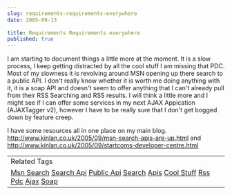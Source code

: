 ```yaml
---
slug: requirements-requirements-everywhere
date: 2005-09-13
 
title: Requirements Requirements everywhere
published: true
---
```

I am starting to document things a little more at the moment.  It is a slow process, I keep getting distracted by all the cool stuff I am missing that PDC.  Most of my slowness it is revolving around MSN opening up there search to a public API.  I don't really know whether it is worth me doing anything with it,  it is a soap API and doesn't seem to offer anything that I can't already pull from their RSS Searching and RSS results.  I will think a little more and I might see if I can offer some services in my next AJAX Appication (AJAXTagger v2), however I have to be really sure that I don't get bogged down by feature creep.<p />I have some resources all in one place on my main blog.  <a href="http://www.kinlan.co.uk/2005/09/msn-search-apis-are-up.html" title="MSN Search API's"><br />http://www.kinlan.co.uk/2005/09/msn-search-apis-are-up.html</a> and <a href="http://www.kinlan.co.uk/2005/09/startcoms-developer-centre.html" title="Start.coms Developer Program">http://www.kinlan.co.uk/2005/09/startcoms-developer-centre.html<br /></a><p /><table class="TechnoratiHead TagHeader">
<tr><td>Related Tags</td></tr>
<tr class="Technorati"><td>
<a href="https://paul.kinlan.me/tags/Msn%20Search" class="Tag" rel="tag">Msn Search</a> <a href="https://paul.kinlan.me/tags/Search%20Api" class="Tag" rel="tag">Search Api</a> <a href="https://paul.kinlan.me/tags/Public%20Api" class="Tag" rel="tag">Public Api</a> <a href="https://paul.kinlan.me/tags/Search" class="Tag" rel="tag">Search</a> <a href="https://paul.kinlan.me/tags/Apis" class="Tag" rel="tag">Apis</a> <a href="https://paul.kinlan.me/tags/Cool%20Stuff" class="Tag" rel="tag">Cool Stuff</a> <a href="https://paul.kinlan.me/tags/Rss" class="Tag" rel="tag">Rss</a> <a href="https://paul.kinlan.me/tags/Pdc" class="Tag" rel="tag">Pdc</a> <a href="https://paul.kinlan.me/tags/Ajax" class="Tag" rel="tag">Ajax</a> <a href="https://paul.kinlan.me/tags/Soap" class="Tag" rel="tag">Soap</a>
</td></tr>
</table><div class="blogger-post-footer"><img class="posterous_download_image" src="https://blogger.googleusercontent.com/tracker/8109338-112664907396167568?l=www.kinlan.co.uk%2Findex.html" height="1" alt="" width="1" /></div>

